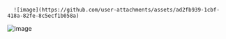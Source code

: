       ![image](https://github.com/user-attachments/assets/ad2fb939-1cbf-418a-82fe-8c5ecf1b058a)  
![image](https://github.com/user-attachments/assets/ecb95b7e-649d-45e2-aa65-89eabf6453a6)
 
